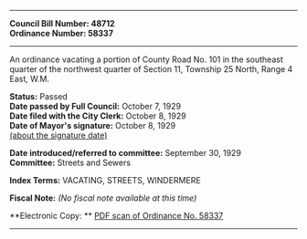 * * * * *  
  
**Council Bill Number: [](#h0)[](#h2)48712**   
**Ordinance Number: 58337**  
  
* * * * *  
  
An ordinance vacating a portion of County Road No. 101 in the southeast quarter of the northwest quarter of Section 11, Township 25 North, Range 4 East, W.M.  
  
**Status:** Passed   
**Date passed by Full Council:** October 7, 1929   
**Date filed with the City Clerk:** October 8, 1929   
**Date of Mayor's signature:** October 8, 1929   
[(about the signature date)](/~public/approvaldate.htm)   
  
  
**Date introduced/referred to committee:** September 30, 1929   
**Committee:** Streets and Sewers   
  
**Index Terms:** VACATING, STREETS, WINDERMERE  
  
**Fiscal Note:** *(No fiscal note available at this time)*  
  
**Electronic Copy: ** [PDF scan of Ordinance No. 58337](/~archives/Ordinances/Ord_58337.pdf)  
  
* * * * *  
